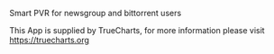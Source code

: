 Smart PVR for newsgroup and bittorrent users

This App is supplied by TrueCharts, for more information please visit https://truecharts.org
